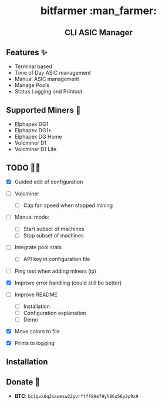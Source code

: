 <div align="center">
  <h1>bitfarmer :man_farmer:</h1>
  <h2>CLI ASIC Manager</h2>
</div>

## Features :sparkles:
 - Terminal based
 - Time of Day ASIC management
 - Manual ASIC management
 - Manage Pools
 - Status Logging and Printout
 
## Supported Miners :robot:
 - Elphapex DG1
 - Elphapex DG1+
 - Elphapex DG Home
 - Volcminer D1
 - Volcminer D1 Lite

## TODO :construction_worker_man:
 - [x] Guided edit of configuration
 - [ ] Volcminer
   - [ ] Cap fan speed when stopped mining
 - [ ] Manual mode:
   - [ ] Start subset of machines
   - [ ] Stop subset of machines
 - [ ] Integrate pool stats
   - [ ] API key in configuration file
 - [ ] Ping test when adding miners (ip)
 - [x] Improve error handling (could still be better)
 - [ ] Improve README
   - [ ] Installation
   - [ ] Configuration explanation
   - [ ] Demo
 - [x] Move colors to file
 - [x] Prints to logging


## Installation

## Donate :hugs:
- **BTC**: `bc1qvx8q2xxwesw22yvrftff89e79yh86s56y2p9x9`
